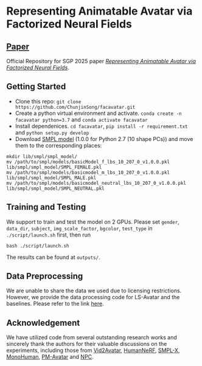 # Representing Animatable Avatar via Factorized Neural Fields
## [Paper]() 


Official Repository for SGP 2025 paper [*Representing Animatable Avatar via Factorized Neural Fields*](). 

## Getting Started
* Clone this repo: `git clone https://github.com/ChunjinSong/facavatar.git`
* Create a python virtual environment and activate. `conda create -n facavatar python=3.7` and `conda activate facavatar`
* Install dependenices. `cd facavatar`, `pip install -r requirement.txt` and `python setup.py develop`
* Download [SMPL model](https://smpl.is.tue.mpg.de/download.php) (1.0.0 for Python 2.7 (10 shape PCs)) and move them to the corresponding places:
```
mkdir lib/smpl/smpl_model/
mv /path/to/smpl/models/basicModel_f_lbs_10_207_0_v1.0.0.pkl lib/smpl/smpl_model/SMPL_FEMALE.pkl
mv /path/to/smpl/models/basicmodel_m_lbs_10_207_0_v1.0.0.pkl lib/smpl/smpl_model/SMPL_MALE.pkl
mv /path/to/smpl/models/basicmodel_neutral_lbs_10_207_0_v1.0.0.pkl lib/smpl/smpl_model/SMPL_NEUTRAL.pkl
```

## Training and Testing
We support to train and test the model on 2 GPUs. Please set `gender`, `data_dir`, `subject`, `img_scale_factor`, `bgcolor`, `test_type` in `./script/launch.sh` first, then run
```
bash ./script/launch.sh
```
The results can be found at `outputs/`.


## Data Preprocessing
We are unable to share the data we used due to licensing restrictions. However, we provide the data processing code for LS-Avatar and the baselines. Please refer to the link [here](https://github.com/ChunjinSong/human_data_processing).

## Acknowledgement
We have utilized code from several outstanding research works and sincerely thank the authors for their valuable discussions on the experiments, including those from [Vid2Avatar](https://github.com/MoyGcc/vid2avatar), [HumanNeRF](https://github.com/chungyiweng/humannerf), [SMPL-X](https://github.com/vchoutas/smplx), [MonoHuman](https://github.com/Yzmblog/MonoHuman), [PM-Avatar](https://github.com/ChunjinSong/pmavatar) and [NPC](https://github.com/LemonATsu/NPC-pytorch).
